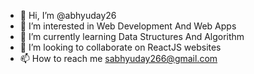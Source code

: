 - 👋 Hi, I’m @abhyuday26
- 👀 I’m interested in Web Development And Web Apps
- 🌱 I’m currently learning Data Structures And Algorithm
- 💞️ I’m looking to collaborate on ReactJS websites
- 📫 How to reach me sabhyuday266@gmail.com

<!---
abhyuday26/abhyuday26 is a ✨ special ✨ repository because its `README.md` (this file) appears on your GitHub profile.
You can click the Preview link to take a look at your changes.
--->
